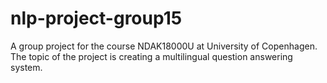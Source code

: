 # nlp-project-group15
A group project for the course NDAK18000U at University of Copenhagen. The topic of the project is creating a multilingual question answering system.
